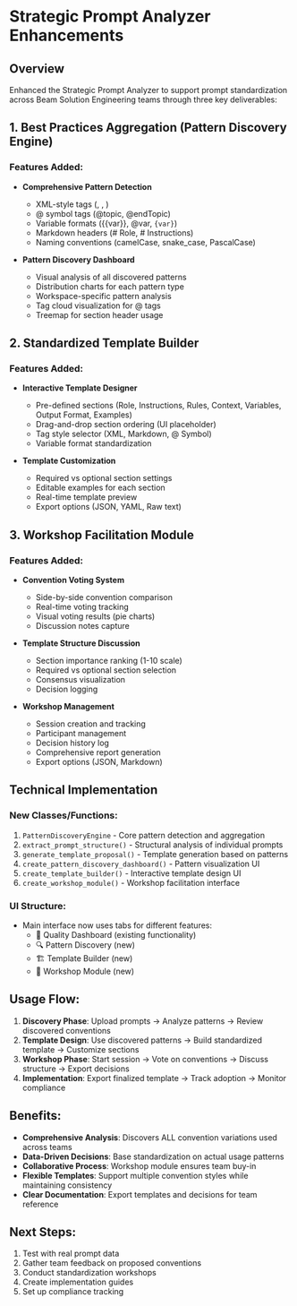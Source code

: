 # Strategic Prompt Analyzer Enhancements

## Overview
Enhanced the Strategic Prompt Analyzer to support prompt standardization across Beam Solution Engineering teams through three key deliverables:

## 1. Best Practices Aggregation (Pattern Discovery Engine)
### Features Added:
- **Comprehensive Pattern Detection**
  - XML-style tags (<Context>, <Topic>, <EndTopic>)
  - @ symbol tags (@topic, @endTopic)
  - Variable formats ({{var}}, @var, ```{var}```)
  - Markdown headers (# Role, # Instructions)
  - Naming conventions (camelCase, snake_case, PascalCase)

- **Pattern Discovery Dashboard**
  - Visual analysis of all discovered patterns
  - Distribution charts for each pattern type
  - Workspace-specific pattern analysis
  - Tag cloud visualization for @ tags
  - Treemap for section header usage

## 2. Standardized Template Builder
### Features Added:
- **Interactive Template Designer**
  - Pre-defined sections (Role, Instructions, Rules, Context, Variables, Output Format, Examples)
  - Drag-and-drop section ordering (UI placeholder)
  - Tag style selector (XML, Markdown, @ Symbol)
  - Variable format standardization
  
- **Template Customization**
  - Required vs optional section settings
  - Editable examples for each section
  - Real-time template preview
  - Export options (JSON, YAML, Raw text)

## 3. Workshop Facilitation Module
### Features Added:
- **Convention Voting System**
  - Side-by-side convention comparison
  - Real-time voting tracking
  - Visual voting results (pie charts)
  - Discussion notes capture

- **Template Structure Discussion**
  - Section importance ranking (1-10 scale)
  - Required vs optional section selection
  - Consensus visualization
  - Decision logging

- **Workshop Management**
  - Session creation and tracking
  - Participant management
  - Decision history log
  - Comprehensive report generation
  - Export options (JSON, Markdown)

## Technical Implementation
### New Classes/Functions:
1. `PatternDiscoveryEngine` - Core pattern detection and aggregation
2. `extract_prompt_structure()` - Structural analysis of individual prompts
3. `generate_template_proposal()` - Template generation based on patterns
4. `create_pattern_discovery_dashboard()` - Pattern visualization UI
5. `create_template_builder()` - Interactive template design UI
6. `create_workshop_module()` - Workshop facilitation interface

### UI Structure:
- Main interface now uses tabs for different features:
  - 🎯 Quality Dashboard (existing functionality)
  - 🔍 Pattern Discovery (new)
  - 🏗️ Template Builder (new)
  - 👥 Workshop Module (new)

## Usage Flow:
1. **Discovery Phase**: Upload prompts → Analyze patterns → Review discovered conventions
2. **Template Design**: Use discovered patterns → Build standardized template → Customize sections
3. **Workshop Phase**: Start session → Vote on conventions → Discuss structure → Export decisions
4. **Implementation**: Export finalized template → Track adoption → Monitor compliance

## Benefits:
- **Comprehensive Analysis**: Discovers ALL convention variations used across teams
- **Data-Driven Decisions**: Base standardization on actual usage patterns
- **Collaborative Process**: Workshop module ensures team buy-in
- **Flexible Templates**: Support multiple convention styles while maintaining consistency
- **Clear Documentation**: Export templates and decisions for team reference

## Next Steps:
1. Test with real prompt data
2. Gather team feedback on proposed conventions
3. Conduct standardization workshops
4. Create implementation guides
5. Set up compliance tracking